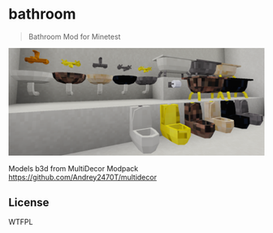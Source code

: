 # bathroom
> Bathroom Mod for Minetest

![Screenshot](screenshot.png)

Models b3d from MultiDecor Modpack https://github.com/Andrey2470T/multidecor

## License
WTFPL
